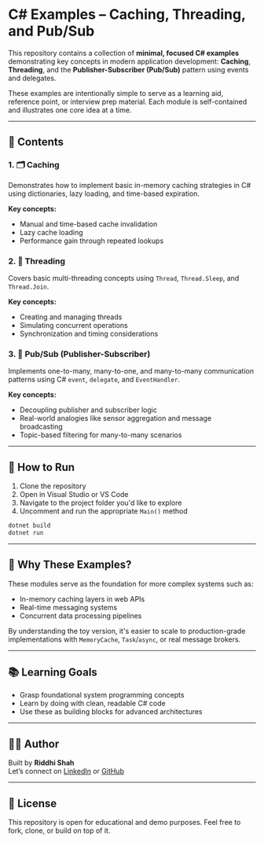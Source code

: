 # C# Examples – Caching, Threading, and Pub/Sub

This repository contains a collection of **minimal, focused C# examples** demonstrating key concepts in modern application development: **Caching**, **Threading**, and the **Publisher-Subscriber (Pub/Sub)** pattern using events and delegates.

These examples are intentionally simple to serve as a learning aid, reference point, or interview prep material. Each module is self-contained and illustrates one core idea at a time.

---

## 🔧 Contents

### 1. 🗂️ Caching
Demonstrates how to implement basic in-memory caching strategies in C# using dictionaries, lazy loading, and time-based expiration.

**Key concepts:**
- Manual and time-based cache invalidation
- Lazy cache loading
- Performance gain through repeated lookups

### 2. 🧵 Threading
Covers basic multi-threading concepts using `Thread`, `Thread.Sleep`, and `Thread.Join`.

**Key concepts:**
- Creating and managing threads
- Simulating concurrent operations
- Synchronization and timing considerations

### 3. 📣 Pub/Sub (Publisher-Subscriber)
Implements one-to-many, many-to-one, and many-to-many communication patterns using C# `event`, `delegate`, and `EventHandler`.

**Key concepts:**
- Decoupling publisher and subscriber logic
- Real-world analogies like sensor aggregation and message broadcasting
- Topic-based filtering for many-to-many scenarios

---

## 🚀 How to Run

1. Clone the repository
2. Open in Visual Studio or VS Code
3. Navigate to the project folder you'd like to explore
4. Uncomment and run the appropriate `Main()` method

```bash
dotnet build
dotnet run
```

---

## 🧠 Why These Examples?

These modules serve as the foundation for more complex systems such as:
- In-memory caching layers in web APIs
- Real-time messaging systems
- Concurrent data processing pipelines

By understanding the toy version, it's easier to scale to production-grade implementations with `MemoryCache`, `Task`/`async`, or real message brokers.

---

## 📚 Learning Goals

- Grasp foundational system programming concepts
- Learn by doing with clean, readable C# code
- Use these as building blocks for advanced architectures

---

## 👩‍💻 Author

Built by **Riddhi Shah**  
Let’s connect on [LinkedIn](https://www.linkedin.com/in/riddhishah65/) or [GitHub](https://github.com/)

---

## 📜 License

This repository is open for educational and demo purposes. Feel free to fork, clone, or build on top of it.
